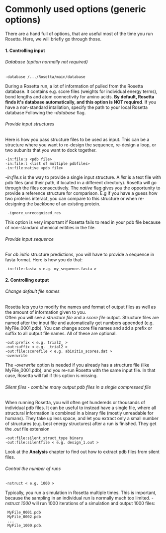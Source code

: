 # Commonly used options (generic options)

There are a hand full of options, that are useful most of the time you run Rosetta. Here, we will briefly go through those.

#### 1. Controlling input
###### Database (option normally not required) 
  
    -database /.../Rosetta/main/database

During a Rosetta run, a lot of information of pulled from the Rosetta database. It contains e.g. score files (weights for individual energy terms), bond lengths and atom connectivity for amino acids. **By default, Rosetta finds it's database automatically, and this option is NOT required**. If you have a non-standard intallation, specify the path to your local Rosetta database  Following the *-database* flag.
   
###### Provide input structures
Here is how you pass structure files to be used as input. This can be a structure where you want to re-design the sequence, re-design a loop, or two subunits that you want to dock together.   
   
    -in:file:s <pdb file>  
    -in:file:l <list of multiple pdbfiles>
    -in:file:native <pdb file>
    
 *-in:file:s* is the way to provide a single input structure. A *list* is a text file with pdb files (and their path, if located in a different directory). Rosetta will go through the files consecutively. The *native* flag gives you the opportunity to provide a reference structure for comparison. E.g if you have a guess how two proteins interact, you can compare to this structure or when re-designing the backbone of an existing protein.
    
     -ignore_unrecognized_res
     
This option is very important if Rosetta fails to read in your pdb file because of non-standard chemical entities in the file.

###### Provide input sequence
For *ab initio* structure predictions, you will have to provide a sequence in fasta format. Here is how you do that: 
 
    -in:file:fasta < e.g. my_sequence.fasta >
    
#### 2. Controlling output
###### Change default file names
Rosetta lets you to modify the names and format of output files as well as the amount of information given to you.  
Often you will see a *structure file* and a *score file* output. Structure files are named after the input file and automatically get numbers appended (e.g. MyFile_0001.pdb). You can change score file names and add a prefix or suffix to all output file names. All of these are optional.
 
    -out:prefix < e.g. trial2_ >
    -out:suffix < e.g. _trial2 >
    -out:file:scorefile < e.g. abinitio_scores.dat >
    -overwrite
    
The *-overwrite* option is needed if you already has a structure file (like MyFile_0001.pdb), and you re-run Rosetta with the same input file. In that case, Rosetta will fail if this option is missing.

###### Silent files - combine many output pdb files in a single compressed file
When running Rosetta, you will often get hundereds or thousands of individual pdb files. It can be useful to instead have a single file, where all structural information is combined in a binary file (mostly unreadable for humans). They take up less space, and let you extract only a small number of structures (e.g. best energy structures) after a run is finished. They get the *.out* file extension

    -out:file:silent_struct_type binary
    -out:file:silentfile < e.g. design_1.out >

Look at the **Analysis** chapter to find out how to extract pdb files from silent files.

###### Control the number of runs
    -nstruct < e.g. 1000 >

Typically, you run a simulation in Rosetta multiple times. This is important, because the sampling in an individual run is normally much too limited. *-nstruct 1000* will run 1000 iterations of a simulation and output 1000 files:
   
     MyFile_0001.pdb
     MyFile_0002.pdb  
     ...   
     MyFile_1000.pdb.  

    
    
